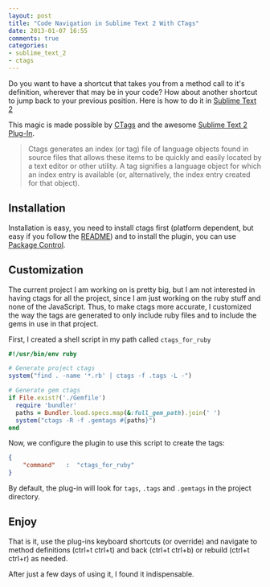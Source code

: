 ```yaml
---
layout: post
title: "Code Navigation in Sublime Text 2 With CTags"
date: 2013-01-07 16:55
comments: true
categories:
- sublime_text_2
- ctags
---
```


Do you want to have a shortcut that takes you from a method call to it's definition, wherever that may be in your code?
How about another shortcut to jump back to your previous position. Here is how to do it in [Sublime Text 2][1]

<!-- more -->

This magic is made possible by [CTags][2] and the awesome [Sublime Text 2 Plug-In][3].

> Ctags generates an index (or tag) file of language objects found in source files that allows these items to be quickly and easily located by a text editor or other utility. A tag signifies a language object for which an index entry is available (or, alternatively, the index entry created for that object).

## Installation

Installation is easy, you need to install ctags first (platform dependent, but easy if you follow the [README][3]) and
to install the plugin, you can use [Package Control][4].

## Customization

The current project I am working on is pretty big, but I am not interested in having ctags for all the project, since
I am just working on the ruby stuff and none of the JavaScript. Thus, to make ctags more accurate, I customized the
way the tags are generated to only include ruby files and to include the gems in use in that project.

First, I created a shell script in my path called ```ctags_for_ruby```

```ruby
#!/usr/bin/env ruby

# Generate project ctags
system("find . -name '*.rb' | ctags -f .tags -L -")

# Generate gem ctags
if File.exist?('./Gemfile')
  require 'bundler'
  paths = Bundler.load.specs.map(&:full_gem_path).join(' ')
  system("ctags -R -f .gemtags #{paths}")
end
```
Now, we configure the plugin to use this script to create the tags:

``` json Preferences -> Package Setttings ->  CTags -> Settings - User
{
    "command"   :  "ctags_for_ruby"
}
```

By default, the plug-in will look for ```tags```, ```.tags``` and ```.gemtags``` in the project directory.

## Enjoy

That is it, use the plug-ins keyboard shortcuts (or override) and navigate to method definitions (ctrl+t ctrl+t) and
back (ctrl+t ctrl+b) or rebuild (ctrl+t ctrl+r) as needed.

After just a few days of using it, I found it indispensable.

[1]: http://www.sublimetext.com/
[2]: http://ctags.sourceforge.net/
[3]: https://github.com/SublimeText/CTags
[4]: http://wbond.net/sublime_packages/package_control
